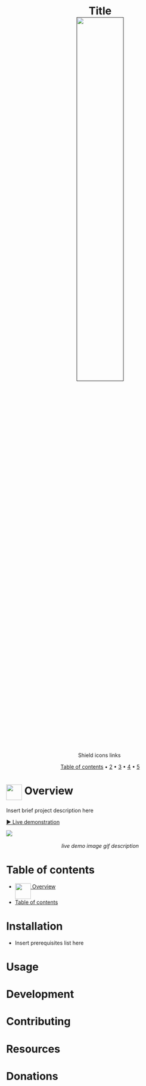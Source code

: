 <h1 align="center">Title<br>
<a href="">
  <img align="center" src="" width="50%" height="auto"/>
</a><br>
</h1>

<p align="center">Shield icons links
  <a href="">
    <img src="" alt="">
  </a>
</p>

<p align="center">
  <a href="#-table-of-contents">Table of contents</a>
  •
  <a href="#">2</a>
  •
  <a href="#">3</a>
  •
  <a href="#">4</a>
  •
  <a href="#">5</a>
</p>

# <img src="" alt="" height="42" width="42" align="top"/> Overview

Insert brief project description here

[▶️ Live demonstration]()

<p style="text-align: center;">
<img src="./img/demo.gif" style="display: block; margin: auto;">
<br><em>live demo image gif description</em>
</p>

# Table of contents

- [<img src="" alt="" height="42" width="42" align="top"/> Overview](#-overview)
- [Table of contents](#table-of-contents)


# Installation

- Insert prerequisites list here

# Usage

# Development

# Contributing

# Resources

# Donations

